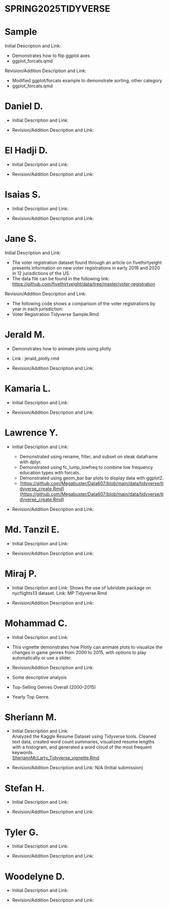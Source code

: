 # SPRING2025TIDYVERSE

# Sample
Initial Description and Link: 
* Demonstrates how to flip ggplot axes
* ggplot_forcats.qmd


Revision/Addition Description and Link: 
* Modified ggplot/forcats example to demonstrate sorting, other category
* ggplot_forcats.qmd

# Daniel D.

* Initial Description and Link:

* Revision/Addition Description and Link:



# El Hadji D.

* Initial Description and Link:

* Revision/Addition Description and Link:



# Isaias S.

* Initial Description and Link:

* Revision/Addition Description and Link:



# Jane S.

Initial Description and Link:
* The voter registration dataset found through an article on fivethirtyeight presents information on new voter registrations in early 2016 and 2020 in 12 jurisdictions of the US.
* The data file can be found in the following link: https://github.com/fivethirtyeight/data/tree/master/voter-registration

Revision/Addition Description and Link:
* The following code shows a comparison of the voter registrations by year in each jurisdiction: 
* Voter Registration Tidyverse Sample.Rmd



# Jerald M.

* Demonstrates how to animate plots using plotly 
* Link : jerald_plotly.rmd

* Revision/Addition Description and Link:



# Kamaria L.

* Initial Description and Link:

* Revision/Addition Description and Link:



# Lawrence Y.

* Initial Description and Link:
  * Demonstrated using rename, filter, and subset on steak dataframe with dplyr.
  * Demonstrated using fc_lump_lowfreq to combine low frequency education types with forcats.
  * Demonstrated using geom_bar bar plots to display data with ggplot2.
  * [https://github.com/Megabuster/Data607/blob/main/data/tidyverse/tidyverse_create.Rmd](https://github.com/Megabuster/Data607/blob/main/data/tidyverse/tidyverse_create.Rmd)

* Revision/Addition Description and Link:



# Md. Tanzil E.

* Initial Description and Link:

* Revision/Addition Description and Link:



# Miraj P.

* Initial Description and Link:
  Shows the use of lubridate package on nycflights13 dataset.
  Link: MP Tidyverse.Rmd
  
* Revision/Addition Description and Link:



# Mohammad C.

* Initial Description and Link:
* This vignette demonstrates how Plotly can animate plots to visualize the changes in game genres from 2000 to 2015, with options to play automatically or use a slider.
  

* Revision/Addition Description and Link:
* Some descriptive analysis
* Top-Selling Genres Overall (2000–2015)
* Yearly Top Genre.
  
  



# Sheriann M.

* Initial Description and Link:  
  Analyzed the Kaggle Resume Dataset using Tidyverse tools. Cleaned text data, created word count summaries, visualized resume lengths with a histogram, and generated a word cloud of the most frequent keywords.  
  [SheriannMcLarty_Tidyverse_vignette.Rmd](SheriannMcLarty_Tidyverse_vignette.Rmd)

* Revision/Addition Description and Link:
  N/A (Initial submission)


# Stefan H.

* Initial Description and Link:

* Revision/Addition Description and Link:



# Tyler G.

* Initial Description and Link:

* Revision/Addition Description and Link:



# Woodelyne D.

* Initial Description and Link:

* Revision/Addition Description and Link:



